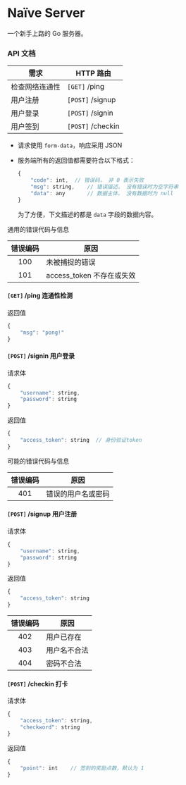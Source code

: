 # Naïve Server

一个新手上路的 Go 服务器。

### API 文档

| 需求            | HTTP 路由         |
| -------------- | ----------------- |
| 检查网络连通性   | `[GET]` /ping     |
| 用户注册        | `[POST]` /signup  |
| 用户登录        | `[POST]` /signin  |
| 用户签到        | `[POST]` /checkin |

- 请求使用 `form-data`，响应采用 JSON

- 服务端所有的返回值都需要符合以下格式：

  ```javascript
  {
      "code": int,	// 错误码， 非 0 表示失败
      "msg": string,	// 错误描述， 没有错误时为空字符串
      "data": any		// 数据主体， 没有数据时为 null
  }
  ```

	为了方便，下文描述的都是 `data` 字段的数据内容。

通用的错误代码与信息

| 错误编码 | 原因                     |
| :-----: | ----------------------- |
| 100     | 未被捕捉的错误            |
| 101     | access_token 不存在或失效 |

#### `[GET]` /ping 连通性检测

返回值

```javascript
{
    "msg": "pong!"
}
```

#### `[POST]` /signin 用户登录

请求体

```javascript
{
    "username": string,
    "password": string
}
```

返回值

```javascript
{
    "access_token": string	// 身份验证token
}
```

可能的错误代码与信息

| 错误编码 | 原因             |
| :-----: | --------------- |
| 401     | 错误的用户名或密码 |

#### `[POST]` /signup 用户注册

请求体

```javascript
{
    "username": string,
    "password": string
}
```

返回值

```javascript
{
    "access_token": string
}
```

| 错误编码 | 原因         |
| :-----: | ----------- |
| 402     | 用户已存在   |
| 403     | 用户名不合法 |
| 404     | 密码不合法   |

#### `[POST]` /checkin 打卡

请求体

```javascript
{
    "access_token": string, 
    "checkword": string
}
```

返回值

```javascript
{
    "point": int	// 签到的奖励点数，默认为 1
}
```